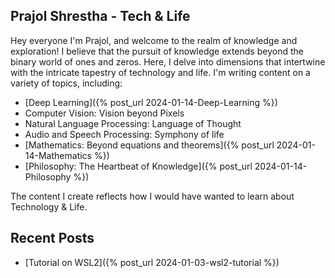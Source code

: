 ## Prajol Shrestha - Tech & Life

Hey everyone I'm Prajol, and welcome to the realm of knowledge and exploration! I believe that the pursuit of knowledge extends beyond the binary world of ones and zeros. Here, I delve into dimensions that intertwine with the intricate tapestry of technology and life. I'm writing content on a variety of topics, including:

- [Deep Learning]({% post_url 2024-01-14-Deep-Learning %})
- Computer Vision: Vision beyond Pixels
- Natural Language Processing: Language of Thought
- Audio and Speech Processing: Symphony of life
- [Mathematics: Beyond equations and theorems]({% post_url 2024-01-14-Mathematics %})
- [Philosophy: The Heartbeat of Knowledge]({% post_url 2024-01-14-Philosophy %})


The content I create reflects how I would have wanted to learn about Technology & Life.


## Recent Posts

- [Tutorial on WSL2]({% post_url 2024-01-03-wsl2-tutorial %})
